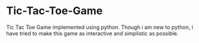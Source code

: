# Tic-Tac-Toe-Game
Tic Tac Toe Game implemented using python. Though i am new to python, i have tried to make this game as interactive and simplistic as possible.
